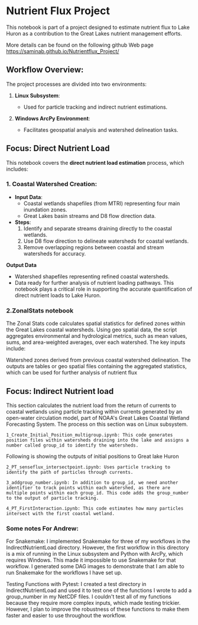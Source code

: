 # Nutrient Flux Project

This notebook is part of a project designed to estimate nutrient flux to Lake Huron as a contribution to the Great Lakes nutrient management efforts.

More details can be found on the following github Web page  https://saminab.github.io/Nutrientflux_Project/


## Workflow Overview:

The project processes are divided into two environments:

1. **Linux Subsystem**:
   - Used for particle tracking and indirect nutrient estimations.

2. **Windows ArcPy Environment**:
   - Facilitates geospatial analysis and watershed delineation tasks.

## Focus: Direct Nutrient Load

This notebook covers the **direct nutrient load estimation** process, which includes:

### 1. Coastal Watershed Creation:
- **Input Data**:
  - Coastal wetlands shapefiles (from MTRI) representing four main inundation zones.
  - Great Lakes basin streams and D8 flow direction data.
- **Steps**:
  1. Identify and separate streams draining directly to the coastal wetlands.
  2. Use D8 flow direction to delineate watersheds for coastal wetlands.
  3. Remove overlapping regions between coastal and stream watersheds for accuracy.

**Output Data**
- Watershed shapefiles representing refined coastal watersheds.
- Data ready for further analysis of nutrient loading pathways.
This notebook plays a critical role in supporting the accurate quantification of direct nutrient loads to Lake Huron.
### 2.ZonalStats notebook 
The Zonal Stats code calculates spatial statistics for defined zones within the Great Lakes coastal watersheds. Using geo spatial data, the script aggregates environmental and hydrological metrics, such as mean values, sums, and area-weighted averages, over each watershed. The key inputs include:

Watershed zones derived from previous coastal watershed delineation.
The outputs are tables or geo spatial files containing the aggregated statistics, which can be used for further analysis of nutrient flux


## Focus: Indirect Nutrient load
This section calculates the nutrient load from the return of currents to coastal wetlands using particle tracking within currents generated by an open-water circulation model, part of NOAA's Great Lakes Coastal Wetland Forecasting System.
The process on this section was on Linux subsystem.

    1_Create_Initial_Position_multigroup.ipynb: This code generates position files within watersheds draining into the lake and assigns a number called group_id to identify the watersheds.
Following is showing the outputs of initial positions to Great lake Huron

    2_PT_senseflux_intersectpoint.ipynb: Uses particle tracking to identify the path of particles through currents.

    3_addgroup_number.ipynb: In addition to group_id, we need another identifier to track points within each watershed, as there are multiple points within each group_id. This code adds the group_number to the output of particle tracking.

    4_PT_FirstInteraction.ipynb: This code estimates how many particles intersect with the first coastal wetland.


### Some notes For Andrew:
  For Snakemake: I implemented Snakemake for three of my workflows in the IndirectNutrientLoad directory. However, the first workflow in this directory is a mix of running in the Linux subsystem and Python with ArcPy, which requires Windows. This made it impossible to use Snakemake for that workflow. I generated some DAG images to demonstrate that I am able to run Snakemake for the workflows I have set up.

  Testing Functions with Pytest: I created a test directory in IndirectNutrientLoad and used it to test one of the functions I wrote to add a group_number in my NetCDF files. I couldn't test all of my functions because they require more complex inputs, which made testing trickier. However, I plan to improve the robustness of these functions to make them faster and easier to use throughout the workflow.